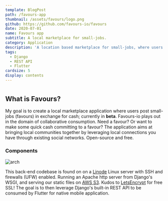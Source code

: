 ```yaml
---
template: BlogPost
path: /favours-app
thumbnail: /assets/favours/logo.png
github: https://github.com/favours-io/favours
date: 2020-07-01
name: Favours app
subtitle: A local marketplace for small-jobs.
category: Application
description: 'A location based marketplace for small-jobs, where users can commit to a posted favour in exchange for cash.'
tags: 
  - Django
  - REST API
  - Flutter
cardsize: 5
display: contents
---
```

#
## What is Favours?

My goal is to create a local marketplace application where users post small-jobs (favours) in exchange for cash; currently in **beta**. Favours-io plays out in the domain of collaborative consumption. Need a favour? Or want to make some quick cash committing to a favour? The application aims at bringing local communities together by leveraging local connections you have through existing social networks. Open-source and free.

### Components

![arch](https://raw.githubusercontent.com/favours-io/favours/master/favours/static/assets/favours/Favours%20general%20architecture%20clear.png)

This back-end codebase is found on on a [Linode](https://www.linode.com/) Linux server with SSH and firewalls (UFW) enabled. Running an Apache http server from Django's WSGI, and serving our static files on [AWS S3](https://aws.amazon.com/s3/). Kudos to [LetsEncrypt](https://letsencrypt.org/) for free SSL!
The goal is to then leverage Django's built-in REST API to be consumed by Flutter for native mobile application.